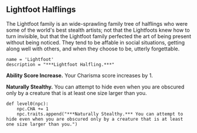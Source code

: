 ## Lightfoot Halflings
The Lightfoot family is an wide-sprawling family tree of halflings who were some of the world's best stealth artists; not that the Lightfoots knew how to turn invisible, but that the Lightfoot family perfected the art of being present without being noticed. They tend to be affable in social situations, getting along well with others, and when they choose to be, utterly forgettable.

```
name = 'Lightfoot'
description = "***Lightfoot Halfling.***"
```

**Ability Score Increase.** Your Charisma score increases by 1.

**Naturally Stealthy.** You can attempt to hide even when you are obscured only by a creature that is at least one size larger than you.

```
def level0(npc):
    npc.CHA += 1
    npc.traits.append("***Naturally Stealthy.*** You can attempt to hide even when you are obscured only by a creature that is at least one size larger than you.")
```
